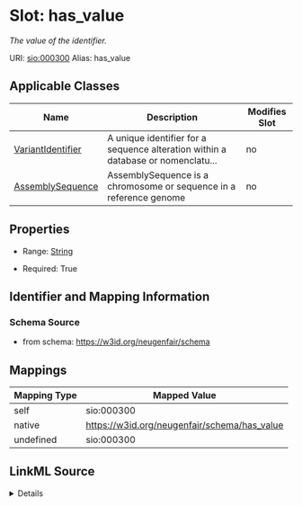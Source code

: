 

# Slot: has_value 


_The value of the identifier._





URI: [sio:000300](http://semanticscience.org/resource/SIO_000300)
Alias: has_value

<!-- no inheritance hierarchy -->





## Applicable Classes

| Name | Description | Modifies Slot |
| --- | --- | --- |
| [VariantIdentifier](VariantIdentifier.md) | A unique identifier for a sequence alteration within a database or nomenclatu... |  no  |
| [AssemblySequence](AssemblySequence.md) | AssemblySequence is a chromosome or sequence in a reference genome |  no  |






## Properties

* Range: [String](String.md)

* Required: True




## Identifier and Mapping Information






### Schema Source


* from schema: https://w3id.org/neugenfair/schema




## Mappings

| Mapping Type | Mapped Value |
| ---  | ---  |
| self | sio:000300 |
| native | https://w3id.org/neugenfair/schema/has_value |
| undefined | sio:000300 |




## LinkML Source

<details>
```yaml
name: has_value
description: The value of the identifier.
from_schema: https://w3id.org/neugenfair/schema
mappings:
- sio:000300
rank: 1000
domain: VariantIdentifier
slot_uri: sio:000300
alias: has_value
domain_of:
- AssemblySequence
- VariantIdentifier
range: string
required: true

```
</details>